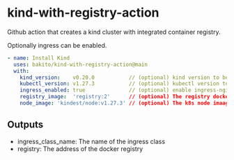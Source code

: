 # kind-with-registry-action

Github action that creates a kind cluster with integrated container registry.

Optionally ingress can be enabled.

```yaml
- name: Install Kind
  uses: bakito/kind-with-registry-action@main
  with:
    kind_version:    v0.20.0           // (optional) kind version to be used
    kubectl_version: v1.27.3           // (optional) kubectl version to be used
    ingress_enabled: true              // (optional) enable ingress-nginx
    registry_image:  'registry:2'      // (optional) The registry docker image to be used
    node_image: 'kindest/node:v1.27.3' // (optional) The k8s node imaage to be used
```

## Outputs

- ingress_class_name: The name of the ingress class
- registry: The address of the docker registry
